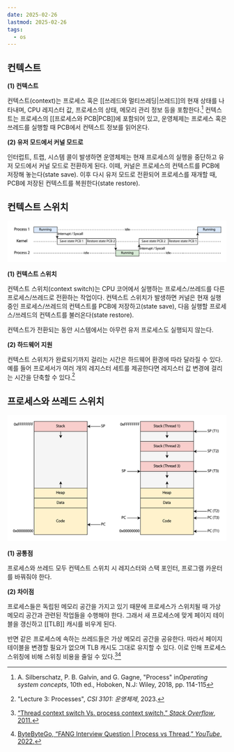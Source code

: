 ```yaml
---
date: 2025-02-26
lastmod: 2025-02-26 
tags:
  - os
---
```


## 컨텍스트
**(1) 컨텍스트**

컨텍스트(context)는 프로세스 혹은 [[쓰레드와 멀티쓰레딩|쓰레드]]의 현재 상태를 나타내며, CPU 레지스터 값, 프로세스의 상태, 메모리 관리 정보 등을 포함한다.[^1] 컨텍스트는 프로세스의 [[프로세스와 PCB|PCB]]에 포함되어 있고, 운영체제는 프로세스 혹은 쓰레드를 실행할 때 PCB에서 컨텍스트 정보를 읽어온다.

**(2) 유저 모드에서 커널 모드로**

인터럽트, 트랩, 시스템 콜이 발생하면 운영체제는 현재 프로세스의 실행을 중단하고 유저 모드에서 커널 모드로 전환하게 된다. 이떼, 커널은 프로세스의 컨텍스트를 PCB에 저장해 놓는다(state save). 이후 다시 유저 모드로 전환되어 프로세스를 재개할 때, PCB에 저장된 컨텍스트를 복원한다(state restore).

## 컨텍스트 스위치

![Context switch from process to process](../../_static/cs/context-switching-fig1.png)

**(1) 컨텍스트 스위치**

컨텍스트 스위치(context switch)는 CPU 코어에서 실행하는 프로세스/쓰레드를 다른 프로세스/쓰레드로 전환하는 작업이다. 컨텍스트 스위치가 발생하면 커널은 현재 실행 중인 프로세스/쓰레드의 컨텍스트를 PCB에 저장하고(state save), 다음 실행할 프로세스/쓰레드의 컨텍스트를 불러온다(state restore).

컨텍스트가 전환되는 동안 시스템에서는 아무런 유저 프로세스도 실행되지 않는다.

**(2) 하드웨어 지원**

컨텍스트 스위치가 완료되기까지 걸리는 시간은 하드웨어 환경에 따라 달라질 수 있다. 예를 들어 프로세서가 여러 개의 레지스터 세트를 제공한다면 레지스터 값 변경에 걸리는 시간을 단축할 수 있다.[^2]

## 프로세스와 쓰레드 스위치

![Process address space with and without threads](../../_static/cs/context-switching-fig2.png)

**(1) 공통점**

프로세스와 쓰레드 모두 컨텍스트 스위치 시 레지스터와 스택 포인터, 프로그램 카운터를 바꿔줘야 한다.

**(2) 차이점**

프로세스들은 독립된 메모리 공간을 가지고 있기 때문에 프로세스가 스위치될 때 가상 메모리 공간과 관련된 작업들을 수행해야 한다. 그래서 새 프로세스에 맞게 페이지 테이블을 갱신하고 [[TLB]] 캐시를 비우게 된다.

반면 같은 프로세스에 속하는 쓰레드들은 가상 메모리 공간을 공유한다. 따라서 페이지 테이블을 변경할 필요가 없으며 TLB 캐시도 그대로 유지할 수 있다. 이로 인해 프로세스 스위칭에 비해 스위칭 비용을 줄일 수 있다.[^3][^4]

[^1]: A. Silberschatz, P. B. Galvin, and G. Gagne, "Process" in*Operating system concepts*, 10th ed., Hoboken, N.J: Wiley, 2018, pp. 114-115
[^2]: "Lecture 3: Processes", *CSI 3101: 운영체제*, 2023.
[^3]: [“Thread context switch Vs. process context switch,” *Stack Overflow*, 2011.](https://stackoverflow.com/questions/5440128/thread-context-switch-vs-process-context-switch)
[^4]: [ByteByteGo, “FANG Interview Question | Process vs Thread,” *YouTube*, 2022.](https://www.youtube.com/watch?v=4rLW7zg21gI)